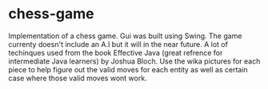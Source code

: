 # chess-game
Implementation of a chess game. Gui was built using Swing. The game currenty doesn't include an A.I but it will in the near future. A lot of techinques used from the book Effective Java (great refrence for intermediate Java learners) by Joshua Bloch. Use the wika pictures for each piece to help figure out the valid moves for each entity as well as certain case where those valid moves wont work. 
